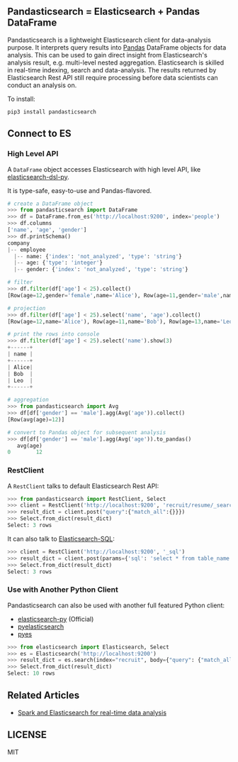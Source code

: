 ## Pandasticsearch = Elasticsearch + Pandas DataFrame

Pandasticsearch is a lightweight Elasticsearch client for data-analysis purpose. It interprets query results into
 [Pandas](http://pandas.pydata.org) DataFrame objects for data analysis. This can be used to gain direct insight
  from Elasticsearch's analysis result, e.g. multi-level nested aggregation. Elasticsearch is skilled 
  in real-time indexing, search and data-analysis. The results returned by Elasticsearch Rest API still
  require processing before data scientists can conduct an analysis on. 

To install:

```
pip3 install pandasticsearch
```

## Connect to ES

### High Level API

A `DataFrame` object accesses Elasticsearch with high level API, like [elasticsearch-dsl-py](https://github.com/elastic/elasticsearch-dsl-py).


It is type-safe, easy-to-use and Pandas-flavored.

```python
# create a DataFrame object
>>> from pandasticsearch import DataFrame
>>> df = DataFrame.from_es('http://localhost:9200', index='people')
>>> df.columns
['name', 'age', 'gender']
>>> df.printSchema()
company
|-- employee
  |-- name: {'index': 'not_analyzed', 'type': 'string'}
  |-- age: {'type': 'integer'}
  |-- gender: {'index': 'not_analyzed', 'type': 'string'}

# filter
>>> df.filter(df['age'] < 25).collect()
[Row(age=12,gender='female',name='Alice'), Row(age=11,gender='male',name='Bob'), Row(age=13,gender='male',name='Leo')]

# projection
>>> df.filter(df['age'] < 25).select('name', 'age').collect()
[Row(age=12,name='Alice'), Row(age=11,name='Bob'), Row(age=13,name='Leo')]

# print the rows into console
>>> df.filter(df['age'] < 25).select('name').show(3)
+------+
| name |
+------+
| Alice|
| Bob  |
| Leo  |
+------+

# aggregation
>>> from pandasticsearch import Avg
>>> df[df['gender'] == 'male'].agg(Avg('age')).collect()
[Row(avg(age)=12)]

# convert to Pandas object for subsequent analysis
>>> df[df['gender'] == 'male'].agg(Avg('age')).to_pandas()
   avg(age)
0        12
```


### RestClient

A `RestClient` talks to default Elasticsearch Rest API:

```python
>>> from pandasticsearch import RestClient, Select
>>> client = RestClient('http://localhost:9200', 'recruit/resume/_search')
>>> result_dict = client.post("query":{"match_all":{}}})
>>> Select.from_dict(result_dict)
Select: 3 rows
```

It can also talk to [Elasticsearch-SQL](https://github.com/NLPchina/elasticsearch-sql):

```python
>>> client = RestClient('http://localhost:9200', '_sql')
>>> result_dict = client.post(params={'sql': 'select * from table_name limit 3'})
>>> Select.from_dict(result_dict)
Select: 3 rows
```

### Use with Another Python Client

Pandasticsearch can also be used with another full featured Python client:

* [elasticsearch-py](https://github.com/elastic/elasticsearch-py) (Official)
* [pyelasticsearch](https://github.com/pyelasticsearch/pyelasticsearch)
* [pyes](https://github.com/aparo/pyes)

```python
>>> from elasticsearch import Elasticsearch, Select
>>> es = Elasticsearch('http://localhost:9200')
>>> result_dict = es.search(index="recruit", body={"query": {"match_all": {}}})
>>> Select.from_dict(result_dict)
Select: 10 rows
```


## Related Articles

* [Spark and Elasticsearch for real-time data analysis](https://spark-summit.org/2015-east/wp-content/uploads/2015/03/SSE15-35-Leau.pdf)


## LICENSE
 
MIT
